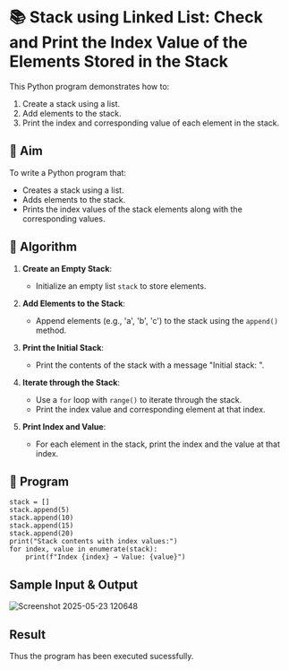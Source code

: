 # 📚 Stack using Linked List: Check and Print the Index Value of the Elements Stored in the Stack

This Python program demonstrates how to:
1. Create a stack using a list.
2. Add elements to the stack.
3. Print the index and corresponding value of each element in the stack.

## 🎯 Aim

To write a Python program that:
- Creates a stack using a list.
- Adds elements to the stack.
- Prints the index values of the stack elements along with the corresponding values.

## 🧠 Algorithm

1. **Create an Empty Stack**:
   - Initialize an empty list `stack` to store elements.

2. **Add Elements to the Stack**:
   - Append elements (e.g., 'a', 'b', 'c') to the stack using the `append()` method.

3. **Print the Initial Stack**:
   - Print the contents of the stack with a message "Initial stack: ".

4. **Iterate through the Stack**:
   - Use a `for` loop with `range()` to iterate through the stack.
   - Print the index value and corresponding element at that index.

5. **Print Index and Value**:
   - For each element in the stack, print the index and the value at that index.

## 📝 Program
~~~
stack = []
stack.append(5)
stack.append(10)
stack.append(15)
stack.append(20)
print("Stack contents with index values:")
for index, value in enumerate(stack):
    print(f"Index {index} → Value: {value}")
~~~
## Sample Input & Output

![Screenshot 2025-05-23 120648](https://github.com/user-attachments/assets/dc045f4d-b5f2-4260-a1a0-5f952826ad27)


## Result
Thus the program has been executed sucessfully.
